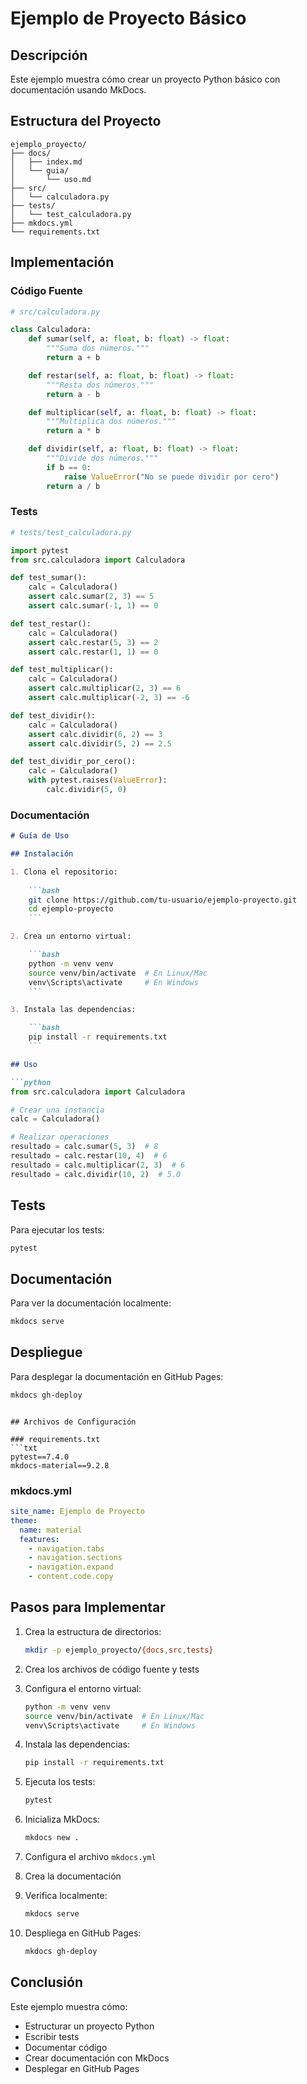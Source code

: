 # Ejemplo de Proyecto Básico

## Descripción

Este ejemplo muestra cómo crear un proyecto Python básico con documentación usando MkDocs.

## Estructura del Proyecto

```plaintext
ejemplo_proyecto/
├── docs/
│   ├── index.md
│   └── guia/
│       └── uso.md
├── src/
│   └── calculadora.py
├── tests/
│   └── test_calculadora.py
├── mkdocs.yml
└── requirements.txt
```

## Implementación

### Código Fuente

```python
# src/calculadora.py

class Calculadora:
    def sumar(self, a: float, b: float) -> float:
        """Suma dos números."""
        return a + b

    def restar(self, a: float, b: float) -> float:
        """Resta dos números."""
        return a - b

    def multiplicar(self, a: float, b: float) -> float:
        """Multiplica dos números."""
        return a * b

    def dividir(self, a: float, b: float) -> float:
        """Divide dos números."""
        if b == 0:
            raise ValueError("No se puede dividir por cero")
        return a / b
```

### Tests

```python
# tests/test_calculadora.py

import pytest
from src.calculadora import Calculadora

def test_sumar():
    calc = Calculadora()
    assert calc.sumar(2, 3) == 5
    assert calc.sumar(-1, 1) == 0

def test_restar():
    calc = Calculadora()
    assert calc.restar(5, 3) == 2
    assert calc.restar(1, 1) == 0

def test_multiplicar():
    calc = Calculadora()
    assert calc.multiplicar(2, 3) == 6
    assert calc.multiplicar(-2, 3) == -6

def test_dividir():
    calc = Calculadora()
    assert calc.dividir(6, 2) == 3
    assert calc.dividir(5, 2) == 2.5

def test_dividir_por_cero():
    calc = Calculadora()
    with pytest.raises(ValueError):
        calc.dividir(5, 0)
```

### Documentación

```markdown
# Guía de Uso

## Instalación

1. Clona el repositorio:
   
    ```bash
    git clone https://github.com/tu-usuario/ejemplo-proyecto.git
    cd ejemplo-proyecto
    ```

2. Crea un entorno virtual:

    ```bash
    python -m venv venv
    source venv/bin/activate  # En Linux/Mac
    venv\Scripts\activate     # En Windows
    ```

3. Instala las dependencias:

    ```bash
    pip install -r requirements.txt
    ```

## Uso

```python
from src.calculadora import Calculadora

# Crear una instancia
calc = Calculadora()

# Realizar operaciones
resultado = calc.sumar(5, 3)  # 8
resultado = calc.restar(10, 4)  # 6
resultado = calc.multiplicar(2, 3)  # 6
resultado = calc.dividir(10, 2)  # 5.0
```

## Tests

Para ejecutar los tests:

```bash
pytest
```

## Documentación

Para ver la documentación localmente:

```bash
mkdocs serve
```

## Despliegue

Para desplegar la documentación en GitHub Pages:

```bash
mkdocs gh-deploy
```

```

## Archivos de Configuración

### requirements.txt
```txt
pytest==7.4.0
mkdocs-material==9.2.8
```

### mkdocs.yml

```yaml
site_name: Ejemplo de Proyecto
theme:
  name: material
  features:
    - navigation.tabs
    - navigation.sections
    - navigation.expand
    - content.code.copy
```

## Pasos para Implementar

1. Crea la estructura de directorios:

   ```bash
   mkdir -p ejemplo_proyecto/{docs,src,tests}
   ```

2. Crea los archivos de código fuente y tests

3. Configura el entorno virtual:

   ```bash
   python -m venv venv
   source venv/bin/activate  # En Linux/Mac
   venv\Scripts\activate     # En Windows
   ```

4. Instala las dependencias:

   ```bash
   pip install -r requirements.txt
   ```

5. Ejecuta los tests:

   ```bash
   pytest
   ```

6. Inicializa MkDocs:

   ```bash
   mkdocs new .
   ```

7. Configura el archivo `mkdocs.yml`

8. Crea la documentación

9. Verifica localmente:

   ```bash
   mkdocs serve
   ```

10. Despliega en GitHub Pages:

    ```bash
    mkdocs gh-deploy
    ```

## Conclusión

Este ejemplo muestra cómo:
- Estructurar un proyecto Python
- Escribir tests
- Documentar código
- Crear documentación con MkDocs
- Desplegar en GitHub Pages 